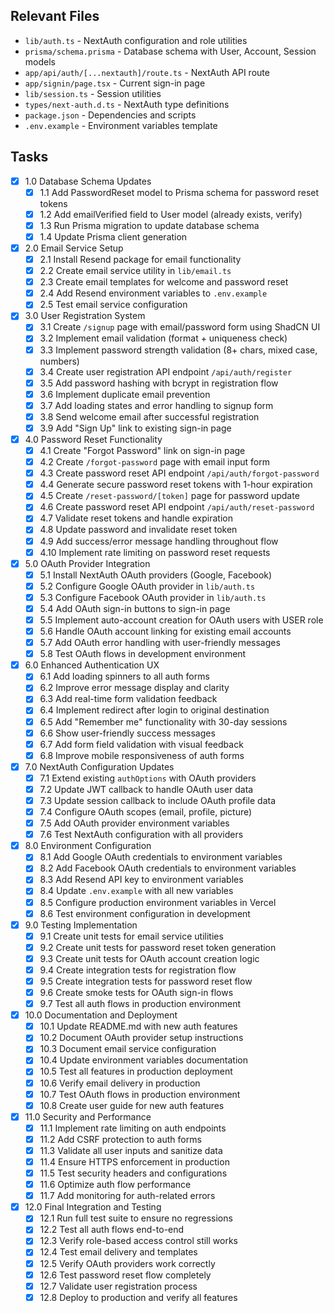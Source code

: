 ## Relevant Files

- `lib/auth.ts` - NextAuth configuration and role utilities
- `prisma/schema.prisma` - Database schema with User, Account, Session models
- `app/api/auth/[...nextauth]/route.ts` - NextAuth API route
- `app/signin/page.tsx` - Current sign-in page
- `lib/session.ts` - Session utilities
- `types/next-auth.d.ts` - NextAuth type definitions
- `package.json` - Dependencies and scripts
- `.env.example` - Environment variables template

## Tasks

- [x] 1.0 Database Schema Updates
  - [x] 1.1 Add PasswordReset model to Prisma schema for password reset tokens
  - [x] 1.2 Add emailVerified field to User model (already exists, verify)
  - [x] 1.3 Run Prisma migration to update database schema
  - [x] 1.4 Update Prisma client generation

- [x] 2.0 Email Service Setup
  - [x] 2.1 Install Resend package for email functionality
  - [x] 2.2 Create email service utility in `lib/email.ts`
  - [x] 2.3 Create email templates for welcome and password reset
  - [x] 2.4 Add Resend environment variables to `.env.example`
  - [x] 2.5 Test email service configuration

- [x] 3.0 User Registration System
  - [x] 3.1 Create `/signup` page with email/password form using ShadCN UI
  - [x] 3.2 Implement email validation (format + uniqueness check)
  - [x] 3.3 Implement password strength validation (8+ chars, mixed case, numbers)
  - [x] 3.4 Create user registration API endpoint `/api/auth/register`
  - [x] 3.5 Add password hashing with bcrypt in registration flow
  - [x] 3.6 Implement duplicate email prevention
  - [x] 3.7 Add loading states and error handling to signup form
  - [x] 3.8 Send welcome email after successful registration
  - [x] 3.9 Add "Sign Up" link to existing sign-in page

- [x] 4.0 Password Reset Functionality
  - [x] 4.1 Create "Forgot Password" link on sign-in page
  - [x] 4.2 Create `/forgot-password` page with email input form
  - [x] 4.3 Create password reset API endpoint `/api/auth/forgot-password`
  - [x] 4.4 Generate secure password reset tokens with 1-hour expiration
  - [x] 4.5 Create `/reset-password/[token]` page for password update
  - [x] 4.6 Create password reset API endpoint `/api/auth/reset-password`
  - [x] 4.7 Validate reset tokens and handle expiration
  - [x] 4.8 Update password and invalidate reset token
  - [x] 4.9 Add success/error message handling throughout flow
  - [x] 4.10 Implement rate limiting on password reset requests

- [x] 5.0 OAuth Provider Integration
  - [x] 5.1 Install NextAuth OAuth providers (Google, Facebook)
  - [x] 5.2 Configure Google OAuth provider in `lib/auth.ts`
  - [x] 5.3 Configure Facebook OAuth provider in `lib/auth.ts`
  - [x] 5.4 Add OAuth sign-in buttons to sign-in page
  - [x] 5.5 Implement auto-account creation for OAuth users with USER role
  - [x] 5.6 Handle OAuth account linking for existing email accounts
  - [x] 5.7 Add OAuth error handling with user-friendly messages
  - [x] 5.8 Test OAuth flows in development environment

- [x] 6.0 Enhanced Authentication UX
  - [x] 6.1 Add loading spinners to all auth forms
  - [x] 6.2 Improve error message display and clarity
  - [x] 6.3 Add real-time form validation feedback
  - [x] 6.4 Implement redirect after login to original destination
  - [x] 6.5 Add "Remember me" functionality with 30-day sessions
  - [x] 6.6 Show user-friendly success messages
  - [x] 6.7 Add form field validation with visual feedback
  - [x] 6.8 Improve mobile responsiveness of auth forms

- [x] 7.0 NextAuth Configuration Updates
  - [x] 7.1 Extend existing `authOptions` with OAuth providers
  - [x] 7.2 Update JWT callback to handle OAuth user data
  - [x] 7.3 Update session callback to include OAuth profile data
  - [x] 7.4 Configure OAuth scopes (email, profile, picture)
  - [x] 7.5 Add OAuth provider environment variables
  - [x] 7.6 Test NextAuth configuration with all providers

- [x] 8.0 Environment Configuration
  - [x] 8.1 Add Google OAuth credentials to environment variables
  - [x] 8.2 Add Facebook OAuth credentials to environment variables
  - [x] 8.3 Add Resend API key to environment variables
  - [x] 8.4 Update `.env.example` with all new variables
  - [x] 8.5 Configure production environment variables in Vercel
  - [x] 8.6 Test environment configuration in development

- [x] 9.0 Testing Implementation
  - [x] 9.1 Create unit tests for email service utilities
  - [x] 9.2 Create unit tests for password reset token generation
  - [x] 9.3 Create unit tests for OAuth account creation logic
  - [x] 9.4 Create integration tests for registration flow
  - [x] 9.5 Create integration tests for password reset flow
  - [x] 9.6 Create smoke tests for OAuth sign-in flows
  - [x] 9.7 Test all auth flows in production environment

- [x] 10.0 Documentation and Deployment
  - [x] 10.1 Update README.md with new auth features
  - [x] 10.2 Document OAuth provider setup instructions
  - [x] 10.3 Document email service configuration
  - [x] 10.4 Update environment variables documentation
  - [x] 10.5 Test all features in production deployment
  - [x] 10.6 Verify email delivery in production
  - [x] 10.7 Test OAuth flows in production environment
  - [x] 10.8 Create user guide for new auth features

- [x] 11.0 Security and Performance
  - [x] 11.1 Implement rate limiting on auth endpoints
  - [x] 11.2 Add CSRF protection to auth forms
  - [x] 11.3 Validate all user inputs and sanitize data
  - [x] 11.4 Ensure HTTPS enforcement in production
  - [x] 11.5 Test security headers and configurations
  - [x] 11.6 Optimize auth flow performance
  - [x] 11.7 Add monitoring for auth-related errors

- [x] 12.0 Final Integration and Testing
  - [x] 12.1 Run full test suite to ensure no regressions
  - [x] 12.2 Test all auth flows end-to-end
  - [x] 12.3 Verify role-based access control still works
  - [x] 12.4 Test email delivery and templates
  - [x] 12.5 Verify OAuth providers work correctly
  - [x] 12.6 Test password reset flow completely
  - [x] 12.7 Validate user registration process
  - [x] 12.8 Deploy to production and verify all features
